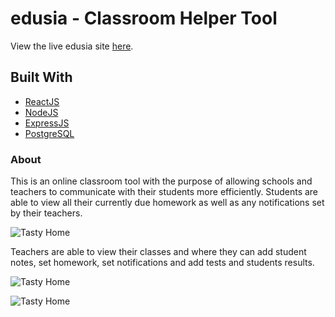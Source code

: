 # edusia - Classroom Helper Tool

View the live edusia site [here](https://edusia.vercel.app/).

## Built With

- [ReactJS](https://reactjs.org/)
- [NodeJS](https://nodejs.org/en/)
- [ExpressJS](https://expressjs.com/)
- [PostgreSQL](https://www.postgresql.org/)

### About

This is an online classroom tool with the purpose of allowing schools and teachers to 
communicate with their students more efficiently. Students are able to view all their
currently due homework as well as any notifications set by their teachers.

![Tasty Home](https://portfolio-matt-neil.vercel.app/Edusia-1.png)

Teachers are able to view their classes and where they can add student notes, set homework,
set notifications and add tests and students results.

![Tasty Home](https://portfolio-matt-neil.vercel.app/Edusia-2.png)

![Tasty Home](https://portfolio-matt-neil.vercel.app/Edusia-3.png)